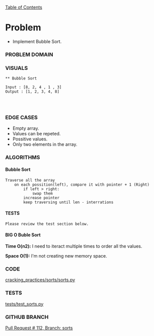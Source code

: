 [Table of Contents](../../README.md)

# Problem

* Implement Bubble Sort.

### PROBLEM DOMAIN

### VISUALS

```
** Bubble Sort

Input : [8, 2, 4 , 1 , 3]
Output : [1, 2, 3, 4, 8]




```

### EDGE CASES

- Empty array.
- Values can be repeted.
- Possitive values.
- Only two elements in the array.

### ALGORITHMS

#### Bubble Sort

```
Traverse all the array
    on each possition(left), compare it with pointer + 1 (Right)
        if left > right:
            swap them
        increase pointer
        keep traversing until len - interrations

```

#### TESTS

```
Please review the test section below.
```

#### BIG O Buble Sort

**Time O(n2):** I need to iteract multiple times to order all the values.

**Space O(1):** I'm not creating new memory space.

### CODE

[cracking_practices/sorts/sorts.py](sorts.py)

### TESTS

[tests/test_sorts.py](../../tests/test_sorts.py)

### GITHUB BRANCH

[Pull Request # 112, Branch: sorts](https://github.com/ilealm/cracking-practices/pull/112)
